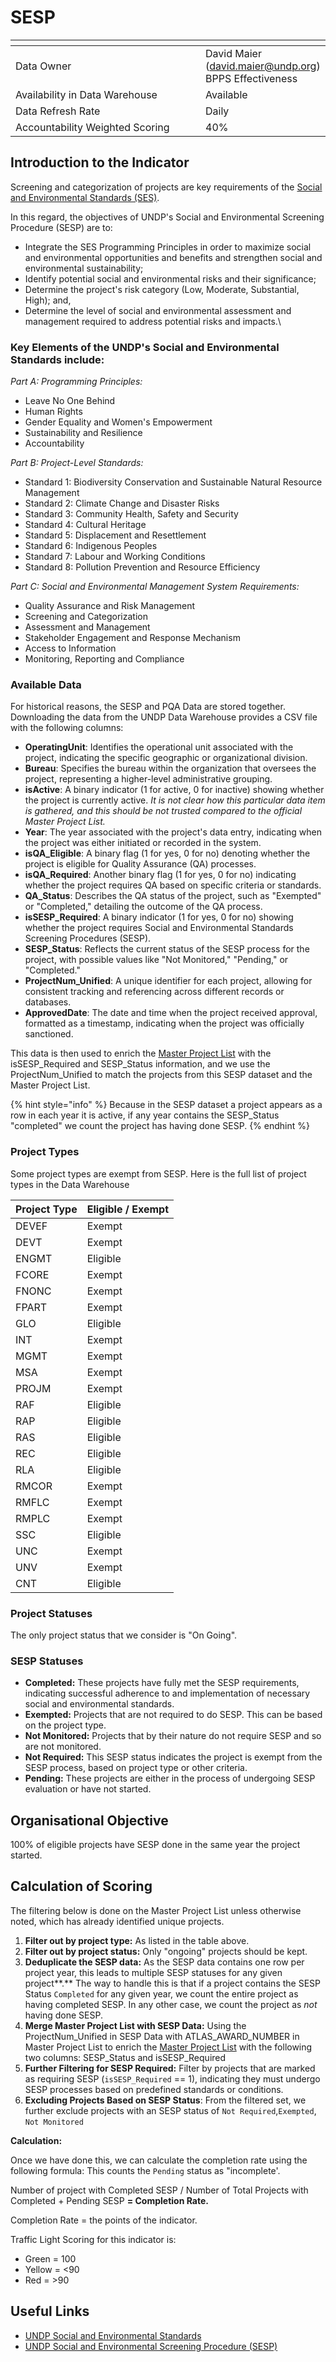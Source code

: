 # SESP

<table data-header-hidden><thead><tr><th width="288"></th><th></th></tr></thead><tbody><tr><td>Data Owner</td><td>David Maier (<a href="mailto:david.maier@undp.org">david.maier@undp.org</a>) BPPS Effectiveness</td></tr><tr><td>Availability in Data Warehouse</td><td>Available</td></tr><tr><td>Data Refresh Rate</td><td>Daily</td></tr><tr><td>Accountability Weighted Scoring</td><td>40%</td></tr></tbody></table>

## Introduction to the Indicator

Screening and categorization of projects are key requirements of the [Social and Environmental Standards (SES)](https://www.undp.org/content/undp/en/home/librarypage/operations1/undp-social-and-environmental-standards).&#x20;

In this regard, the objectives of UNDP's Social and Environmental Screening Procedure (SESP) are to:

* Integrate the SES Programming Principles in order to maximize social and environmental opportunities and benefits and strengthen social and environmental sustainability;&#x20;
* Identify potential social and environmental risks and their significance;&#x20;
* Determine the project's risk category (Low, Moderate, Substantial, High); and,&#x20;
* Determine the level of social and environmental assessment and management required to address potential risks and impacts.\


### Key Elements of the UNDP's Social and Environmental Standards include:&#x20;

_Part A: Programming Principles:_&#x20;

* Leave No One Behind&#x20;
* Human Rights&#x20;
* Gender Equality and Women's Empowerment&#x20;
* Sustainability and Resilience&#x20;
* Accountability&#x20;

_Part B: Project-Level Standards:_

* Standard 1: Biodiversity Conservation and Sustainable Natural Resource Management
* Standard 2: Climate Change and Disaster Risks&#x20;
* Standard 3: Community Health, Safety and Security&#x20;
* Standard 4: Cultural Heritage&#x20;
* Standard 5: Displacement and Resettlement&#x20;
* Standard 6: Indigenous Peoples
* Standard 7: Labour and Working Conditions
* Standard 8: Pollution Prevention and Resource Efficiency&#x20;

_Part C: Social and Environmental Management System Requirements:_

* Quality Assurance and Risk Management&#x20;
* Screening and Categorization&#x20;
* Assessment and Management&#x20;
* Stakeholder Engagement and Response Mechanism&#x20;
* Access to Information&#x20;
* Monitoring, Reporting and Compliance&#x20;

### Available Data

For historical reasons, the SESP and PQA Data are stored together. Downloading the data from the UNDP Data Warehouse provides a CSV file with the following columns:

* **OperatingUnit**: Identifies the operational unit associated with the project, indicating the specific geographic or organizational division.
* **Bureau**: Specifies the bureau within the organization that oversees the project, representing a higher-level administrative grouping.
* **isActive**: A binary indicator (1 for active, 0 for inactive) showing whether the project is currently active. _It is not clear how this particular data item is gathered, and this should be not trusted compared to the official Master Project List._&#x20;
* **Year**: The year associated with the project's data entry, indicating when the project was either initiated or recorded in the system.
* **isQA\_Eligible**: A binary flag (1 for yes, 0 for no) denoting whether the project is eligible for Quality Assurance (QA) processes.
* **isQA\_Required**: Another binary flag (1 for yes, 0 for no) indicating whether the project requires QA based on specific criteria or standards.
* **QA\_Status**: Describes the QA status of the project, such as "Exempted" or "Completed," detailing the outcome of the QA process.
* **isSESP\_Required**: A binary indicator (1 for yes, 0 for no) showing whether the project requires Social and Environmental Standards Screening Procedures (SESP).
* **SESP\_Status**: Reflects the current status of the SESP process for the project, with possible values like "Not Monitored," "Pending," or "Completed."
* **ProjectNum\_Unified**: A unique identifier for each project, allowing for consistent tracking and referencing across different records or databases.
* **ApprovedDate**: The date and time when the project received approval, formatted as a timestamp, indicating when the project was officially sanctioned.

This data is then used to enrich the [Master Project List](../master-project-list.md) with the isSESP\_Required and SESP\_Status information, and we use the ProjectNum\_Unified to match the projects from this SESP dataset and the Master Project List.&#x20;

{% hint style="info" %}
Because in the SESP dataset a project appears as a row in each year it is active, if any year contains the SESP\_Status "completed" we count the project has having done SESP.&#x20;
{% endhint %}

### Project Types

Some project types are exempt from SESP. Here is the full list of project types in the Data Warehouse

| Project Type | Eligible / Exempt |
| ------------ | ----------------- |
| DEVEF        | Exempt            |
| DEVT         | Exempt            |
| ENGMT        | Eligible          |
| FCORE        | Exempt            |
| FNONC        | Exempt            |
| FPART        | Exempt            |
| GLO          | Eligible          |
| INT          | Exempt            |
| MGMT         | Exempt            |
| MSA          | Exempt            |
| PROJM        | Exempt            |
| RAF          | Eligible          |
| RAP          | Eligible          |
| RAS          | Eligible          |
| REC          | Eligible          |
| RLA          | Eligible          |
| RMCOR        | Exempt            |
| RMFLC        | Exempt            |
| RMPLC        | Exempt            |
| SSC          | Eligible          |
| UNC          | Exempt            |
| UNV          | Exempt            |
| CNT          | Eligible          |

### Project Statuses

The only project status that we consider is "On Going".

### SESP Statuses

* **Completed:** These projects have fully met the SESP requirements, indicating successful adherence to and implementation of necessary social and environmental standards.
* **Exempted:** Projects that are not required to do SESP. This can be based on the project type.&#x20;
* **Not Monitored:** Projects that by their nature do not require SESP and so are not monitored.&#x20;
* **Not Required:** This SESP status indicates the project is exempt from the SESP process, based on project type or other criteria.
* **Pending:** These projects are either in the process of undergoing SESP evaluation or have not started.

## Organisational Objective

100% of eligible projects have SESP done in the same year the project started.

## Calculation of Scoring

The filtering below is done on the Master Project List unless otherwise noted, which has already identified unique projects.&#x20;

1. **Filter out by project type:** As listed in the table above.
2. **Filter out by project status:** Only "ongoing" projects should be kept.&#x20;
3. **Deduplicate the SESP data:** As the SESP data contains one row per project year, this leads to multiple SESP statuses for any given project**.** The way to handle this is that if a project contains the SESP Status `Completed` for any given year, we count the entire project as having completed SESP.  In any other case, we count the project as _not_ having done SESP.&#x20;
4. **Merge Master Project List with SESP Data:** Using the ProjectNum\_Unified in SESP Data with ATLAS\_AWARD\_NUMBER in Master Project List to enrich the [Master Project List](../master-project-list.md) with the following two columns: SESP\_Status and isSESP\_Required
5. **Further Filtering for SESP Required:** Filter by projects that are marked as requiring SESP (`isSESP_Required` == 1), indicating they must undergo SESP processes based on predefined standards or conditions.
6. **Excluding Projects Based on SESP Status**: From the filtered set, we further exclude projects with an SESP status of `Not Required`,`Exempted`, `Not Monitored`

**Calculation:**

Once we have done this, we can calculate the completion rate using the following formula: This counts the `Pending` status as "incomplete'.

Number of project with Completed SESP / Number of Total Projects with Completed + Pending SESP **= Completion Rate.**&#x20;

Completion Rate = the points of the indicator.

Traffic Light Scoring for this indicator is:&#x20;

* Green = 100
* Yellow = <90
* Red = >90

## Useful Links

* [UNDP Social and Environmental Standards](https://www.undp.org/publications/undp-social-and-environmental-standards)
* [UNDP Social and Environmental Screening Procedure (SESP)](https://www.undp.org/publications/undps-social-and-environmental-screening-procedure-sesp)

